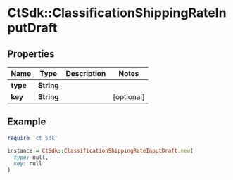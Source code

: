 # CtSdk::ClassificationShippingRateInputDraft

## Properties

| Name | Type | Description | Notes |
| ---- | ---- | ----------- | ----- |
| **type** | **String** |  |  |
| **key** | **String** |  | [optional] |

## Example

```ruby
require 'ct_sdk'

instance = CtSdk::ClassificationShippingRateInputDraft.new(
  type: null,
  key: null
)
```

